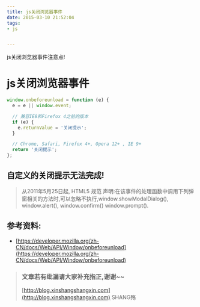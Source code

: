 ```yaml
---
title: js关闭浏览器事件
date: 2015-03-10 21:52:04
tags:
- js


---
```


js关闭浏览器事件注意点!
<!-- more -->



# js关闭浏览器事件

```js
window.onbeforeunload = function (e) {
  e = e || window.event;

  // 兼容IE8和Firefox 4之前的版本
  if (e) {
    e.returnValue = '关闭提示';
  }

  // Chrome, Safari, Firefox 4+, Opera 12+ , IE 9+
  return '关闭提示';
};
```

## 自定义的关闭提示无法完成!

> 从2011年5月25日起,  HTML5 规范 声明:在该事件的处理函数中调用下列弹窗相关的方法时,可以忽略不执行,window.showModalDialog(), window.alert(), window.confirm() window.prompt().


## 参考资料: 
- [https://developer.mozilla.org/zh-CN/docs/Web/API/Window/onbeforeunload](https://developer.mozilla.org/zh-CN/docs/Web/API/Window/onbeforeunload)

> ### 文章若有纰漏请大家补充指正,谢谢~~
> [http://blog.xinshangshangxin.com](http://blog.xinshangshangxin.com) SHANG殇

